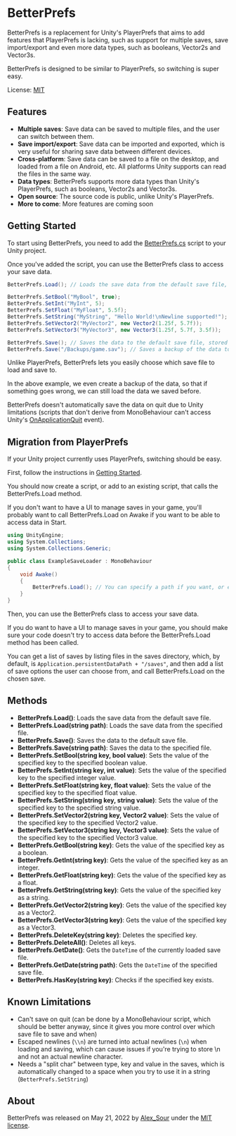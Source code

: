 # BetterPrefs

BetterPrefs is a replacement for Unity's PlayerPrefs that aims to add features that PlayerPrefs is lacking, such as support for multiple saves, save import/export and even more data types, such as booleans, Vector2s and Vector3s.

BetterPrefs is designed to be similar to PlayerPrefs, so switching is super easy.

License: [MIT](https://opensource.org/licenses/MIT)

## Features

- **Multiple saves**: Save data can be saved to multiple files, and the user can switch between them.
- **Save import/export**: Save data can be imported and exported, which is very useful for sharing save data between different devices.
- **Cross-platform**: Save data can be saved to a file on the desktop, and loaded from a file on Android, etc. All platforms Unity supports can read the files in the same way.
- **Data types**: BetterPrefs supports more data types than Unity's PlayerPrefs, such as booleans, Vector2s and Vector3s.
- **Open source**: The source code is public, unlike Unity's PlayerPrefs.
- **More to come**: More features are coming soon

## Getting Started

To start using BetterPrefs, you need to add the [BetterPrefs.cs](https://github.com/Carroted/BetterPrefs/blob/master/BetterPrefs.cs) script to your Unity project.

Once you've added the script, you can use the BetterPrefs class to access your save data.

```csharp
BetterPrefs.Load(); // Loads the save data from the default save file, stored in Application.persistentDataPath + "/saves/game.sav" (can be changed in the script)

BetterPrefs.SetBool("MyBool", true);
BetterPrefs.SetInt("MyInt", 5);
BetterPrefs.SetFloat("MyFloat", 5.5f);
BetterPrefs.SetString("MyString", "Hello World!\nNewline supported!");
BetterPrefs.SetVector2("MyVector2", new Vector2(1.25f, 5.7f));
BetterPrefs.SetVector3("MyVector3", new Vector3(1.25f, 5.7f, 3.5f));

BetterPrefs.Save(); // Saves the data to the default save file, stored in Application.persistentDataPath + "/saves/game.sav" (can be changed in the script)
BetterPrefs.Save("/Backups/game.sav"); // Saves a backup of the data to the file "/Backups/game.sav"
```

Unlike PlayerPrefs, BetterPrefs lets you easily choose which save file to load and save to.

In the above example, we even create a backup of the data, so that if something goes wrong, we can still load the data we saved before.

BetterPrefs doesn't automatically save the data on quit due to Unity limitations (scripts that don't derive from MonoBehaviour can't access Unity's [OnApplicationQuit](https://docs.unity3d.com/ScriptReference/MonoBehaviour.OnApplicationQuit.html) event).

## Migration from PlayerPrefs

If your Unity project currently uses PlayerPrefs, switching should be easy.

First, follow the instructions in [Getting Started](#getting-started).

You should now create a script, or add to an existing script, that calls the BetterPrefs.Load method.

If you don't want to have a UI to manage saves in your game, you'll probably want to call BetterPrefs.Load on Awake if you want to be able to access data in Start.

```csharp
using UnityEngine;
using System.Collections;
using System.Collections.Generic;

public class ExampleSaveLoader : MonoBehaviour
{
    void Awake()
    {
        BetterPrefs.Load(); // You can specify a path if you want, or even c
    }
}
```

Then, you can use the BetterPrefs class to access your save data.

If you do want to have a UI to manage saves in your game, you should make sure your code doesn't try to access data before the BetterPrefs.Load method has been called.

You can get a list of saves by listing files in the saves directory, which, by default, is `Application.persistentDataPath + "/saves"`, and then add a list of save options the user can choose from, and call BetterPrefs.Load on the chosen save.

## Methods

- **BetterPrefs.Load()**: Loads the save data from the default save file.
- **BetterPrefs.Load(string path)**: Loads the save data from the specified file.
- **BetterPrefs.Save()**: Saves the data to the default save file.
- **BetterPrefs.Save(string path)**: Saves the data to the specified file.
- **BetterPrefs.SetBool(string key, bool value)**: Sets the value of the specified key to the specified boolean value.
- **BetterPrefs.SetInt(string key, int value)**: Sets the value of the specified key to the specified integer value.
- **BetterPrefs.SetFloat(string key, float value)**: Sets the value of the specified key to the specified float value.
- **BetterPrefs.SetString(string key, string value)**: Sets the value of the specified key to the specified string value.
- **BetterPrefs.SetVector2(string key, Vector2 value)**: Sets the value of the specified key to the specified Vector2 value.
- **BetterPrefs.SetVector3(string key, Vector3 value)**: Sets the value of the specified key to the specified Vector3 value.
- **BetterPrefs.GetBool(string key)**: Gets the value of the specified key as a boolean.
- **BetterPrefs.GetInt(string key)**: Gets the value of the specified key as an integer.
- **BetterPrefs.GetFloat(string key)**: Gets the value of the specified key as a float.
- **BetterPrefs.GetString(string key)**: Gets the value of the specified key as a string.
- **BetterPrefs.GetVector2(string key)**: Gets the value of the specified key as a Vector2.
- **BetterPrefs.GetVector3(string key)**: Gets the value of the specified key as a Vector3.
- **BetterPrefs.DeleteKey(string key)**: Deletes the specified key.
- **BetterPrefs.DeleteAll()**: Deletes all keys.
- **BetterPrefs.GetDate()**: Gets the `DateTime` of the currently loaded save file.
- **BetterPrefs.GetDate(string path)**: Gets the `DateTime` of the specified save file.
- **BetterPrefs.HasKey(string key)**: Checks if the specified key exists.

## Known Limitations

- Can't save on quit (can be done by a MonoBehaviour script, which should be better anyway, since it gives you more control over which save file to save and when)
- Escaped newlines (`\\n`) are turned into actual newlines (`\n`) when loading and saving, which can cause issues if you're trying to store \n and not an actual newline character.
- Needs a "split char" between type, key and value in the saves, which is automatically changed to a space when you try to use it in a string (`BetterPrefs.SetString`)

## About

BetterPrefs was released on May 21, 2022 by [Alex_Sour](https://github.com/Alex-Sour) under the [MIT license](https://opensource.org/licenses/MIT).

